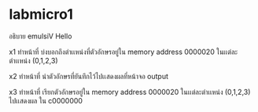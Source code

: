 # labmicro1

อธิบาย emulsiV Hello

x1 ทำหน้าที่ บ่งบอกถึงตำเเหน่งที่ตัวอักษรอยู่ใน memory address 0000020 ในเเต่ละตำเเหน่ง (0,1,2,3)


x2 ทำหน้าที่ นำตัวอักษรที่ยันทึกไว้ไปเเสดงผลที่หน้าจอ output


x3 ทำหน้าที่ เรียกตัวอักษรอยู่ใน memory address 0000020 ในเเต่ละตำเเหน่ง (0,1,2,3) ไปเเสดงผล ใน c0000000
